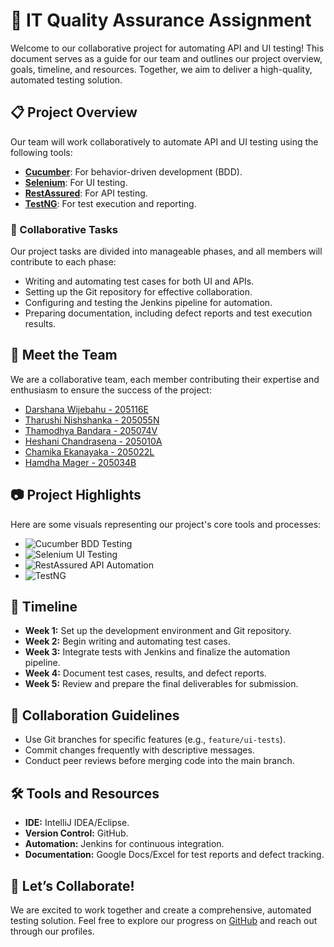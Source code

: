 <!DOCTYPE html>
<html lang="en">


<body>

<h1>🚀 IT Quality Assurance Assignment</h1>

<p class="animate-fade-in">Welcome to our collaborative project for automating API and UI testing! This document serves as a guide for our team and outlines our project overview, goals, timeline, and resources. Together, we aim to deliver a high-quality, automated testing solution.</p>

<h2>📋 Project Overview</h2>
<p class="animate-fade-in">Our team will work collaboratively to automate API and UI testing using the following tools:</p>
<ul class="animate-fade-in">
    <li><strong><a href="https://cucumber.io/" target="_blank">Cucumber</a></strong>: For behavior-driven development (BDD).</li>
    <li><strong><a href="https://www.selenium.dev/" target="_blank">Selenium</a></strong>: For UI testing.</li>
    <li><strong><a href="https://rest-assured.io/" target="_blank">RestAssured</a></strong>: For API testing.</li>
    <li><strong><a href="https://testng.org/" target="_blank">TestNG</a></strong>: For test execution and reporting.</li>
</ul>

<h3>🔧 Collaborative Tasks</h3>
<p>Our project tasks are divided into manageable phases, and all members will contribute to each phase:</p>
<ul>
    <li>Writing and automating test cases for both UI and APIs.</li>
    <li>Setting up the Git repository for effective collaboration.</li>
    <li>Configuring and testing the Jenkins pipeline for automation.</li>
    <li>Preparing documentation, including defect reports and test execution results.</li>
</ul>

<h2>🤝 Meet the Team</h2>
<p class="animate-fade-in">We are a collaborative team, each member contributing their expertise and enthusiasm to ensure the success of the project:</p>
<ul>
    <li><a href="https://github.com/ShanCodeWay" target="_blank">Darshana Wijebahu - 205116E</a></li>
    <li><a href="https://github.com/tharushi99k" target="_blank">Tharushi Nishshanka - 205055N</a></li>
    <li><a href="https://github.com/thamodhya" target="_blank">Thamodhya Bandara - 205074V</a></li>
    <li><a href="https://github.com/Heshanisc" target="_blank">Heshani Chandrasena - 205010A</a></li>
    <li><a href="https://github.com/chamikaEkanayaka" target="_blank">Chamika Ekanayaka - 205022L</a></li>
    <li><a href="https://github.com/HamdhaMager" target="_blank">Hamdha Mager - 205034B</a></li>
</ul>

<h2>📷 Project Highlights</h2>
<p>Here are some visuals representing our project's core tools and processes:</p>
<ul>
    <li>
        <img class="hover-zoom" src="https://www.travancoreanalytics.com/wp-content/uploads/2022/10/image1.jpg" alt="Cucumber BDD Testing">
    </li>
    <li>
        <img class="hover-zoom" src="https://th.bing.com/th/id/R.9cea05bdacf8e6d5e5615db9d3919249?rik=rSDS%2b%2fiGsgQ3cQ&pid=ImgRaw&r=0" alt="Selenium UI Testing">
    </li>
    <li>
        <img class="hover-zoom" src="https://th.bing.com/th/id/R.41c4a4afb46092c7e03772511fb4e968?rik=1dhboQ9rJk3yrw&pid=ImgRaw&r=0" alt="RestAssured API Automation">
    </li>
    <li>
        <img class="hover-zoom" src="https://th.bing.com/th/id/OIP.96CwNpPLbgGk4GepJX2ICwHaEK?rs=1&pid=ImgDetMain" alt="TestNG">
    </li>
    
</ul>

<h2>📅 Timeline</h2>
<ul>
    <li><strong>Week 1:</strong> Set up the development environment and Git repository.</li>
    <li><strong>Week 2:</strong> Begin writing and automating test cases.</li>
    <li><strong>Week 3:</strong> Integrate tests with Jenkins and finalize the automation pipeline.</li>
    <li><strong>Week 4:</strong> Document test cases, results, and defect reports.</li>
    <li><strong>Week 5:</strong> Review and prepare the final deliverables for submission.</li>
</ul>

<h2>🌟 Collaboration Guidelines</h2>
<ul>
    <li>Use Git branches for specific features (e.g., <code>feature/ui-tests</code>).</li>
    <li>Commit changes frequently with descriptive messages.</li>
    <li>Conduct peer reviews before merging code into the main branch.</li>
</ul>

<h2>🛠 Tools and Resources</h2>
<ul>
    <li><strong>IDE:</strong> IntelliJ IDEA/Eclipse.</li>
    <li><strong>Version Control:</strong> GitHub.</li>
    <li><strong>Automation:</strong> Jenkins for continuous integration.</li>
    <li><strong>Documentation:</strong> Google Docs/Excel for test reports and defect tracking.</li>
</ul>

<h2>🚀 Let’s Collaborate!</h2>
<p>We are excited to work together and create a comprehensive, automated testing solution. Feel free to explore our progress on <a href="https://github.com/ShanCodeWay/ITQA_Assignment_Group_41/blob/main/ReadmeWorkDistribution.md" target="_blank">GitHub</a> and reach out through our profiles.</p>

</body>
</html>

